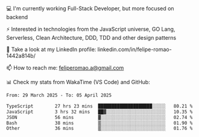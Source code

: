 💻 I'm currently working Full-Stack Developer, but more focused on backend

⚡ Interested in technologies from the JavaScript universe, GO Lang, Serverless, Clean Architecture, DDD, TDD and other design patterns

👥 Take a look at my LinkedIn profile: linkedin.com/in/felipe-romao-1442a814b/

📫 How to reach me: feliperomao.a@gmail.com

📊 Check my stats from WakaTime (VS Code) and GitHub:

<!--START_SECTION:waka-->

```txt
From: 29 March 2025 - To: 05 April 2025

TypeScript        27 hrs 23 mins  ████████████████████░░░░░   80.21 %
JavaScript        3 hrs 32 mins   ██▓░░░░░░░░░░░░░░░░░░░░░░   10.35 %
JSON              56 mins         ▓░░░░░░░░░░░░░░░░░░░░░░░░   02.74 %
Bash              38 mins         ▒░░░░░░░░░░░░░░░░░░░░░░░░   01.90 %
Other             36 mins         ▒░░░░░░░░░░░░░░░░░░░░░░░░   01.76 %
```

<!--END_SECTION:waka-->
